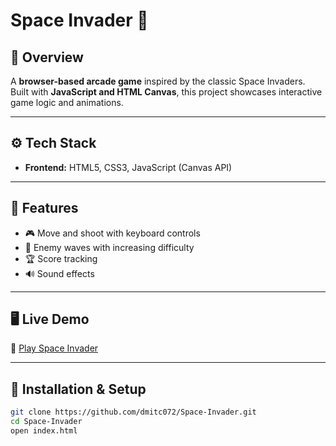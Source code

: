 
# Space Invader 👾

## 📌 Overview
A **browser-based arcade game** inspired by the classic Space Invaders.  
Built with **JavaScript and HTML Canvas**, this project showcases interactive game logic and animations.

---

## ⚙️ Tech Stack
- **Frontend:** HTML5, CSS3, JavaScript (Canvas API)

---

## 🚀 Features
- 🎮 Move and shoot with keyboard controls  
- 👾 Enemy waves with increasing difficulty  
- 🏆 Score tracking  
- 🔊 Sound effects  

---

## 🖥️ Live Demo
🔗 [Play Space Invader](https://dmitc072.github.io/Space-Invader/)  

---

## 📂 Installation & Setup
```bash
git clone https://github.com/dmitc072/Space-Invader.git
cd Space-Invader
open index.html
